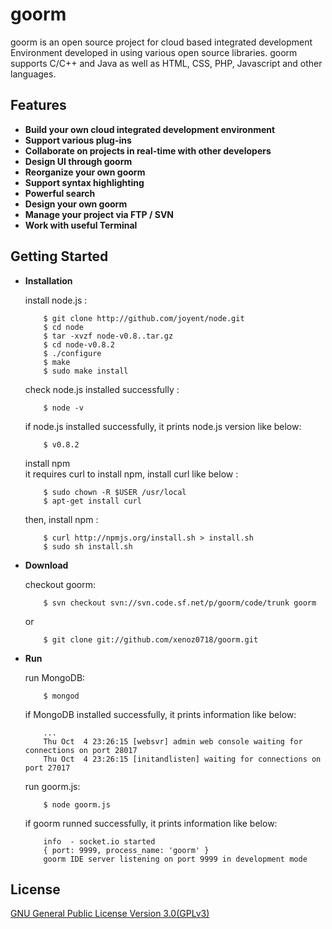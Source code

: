 goorm
=========================

goorm is an open source project for cloud based integrated development Environment developed in using various open source libraries. goorm supports C/C++ and Java as well as HTML, CSS, PHP, Javascript and other languages.

Features
--------

* **Build your own cloud integrated development environment**
* **Support various plug-ins**
* **Collaborate on projects in real-time with other developers**
* **Design UI through goorm**
* **Reorganize your own goorm**
* **Support syntax highlighting**
* **Powerful search**
* **Design your own goorm**
* **Manage your project via FTP / SVN**
* **Work with useful Terminal**

Getting Started
---------------

* **Installation**

  install node.js :

          $ git clone http://github.com/joyent/node.git
          $ cd node
          $ tar -xvzf node-v0.8..tar.gz
          $ cd node-v0.8.2
          $ ./configure
          $ make
          $ sudo make install

  check node.js installed successfully :
  
          $ node -v
          
  if node.js installed successfully, it prints node.js version like below:
  
          $ v0.8.2

  install npm   
  it requires curl to install npm, install curl like below :
        
          $ sudo chown -R $USER /usr/local
          $ apt-get install curl
  
  then, install npm :
  
          $ curl http://npmjs.org/install.sh > install.sh
          $ sudo sh install.sh
  
* **Download**

  checkout goorm:
    
          $ svn checkout svn://svn.code.sf.net/p/goorm/code/trunk goorm 
          
  or
          
          $ git clone git://github.com/xenoz0718/goorm.git        

* **Run**

  run MongoDB:
    
          $ mongod
          
  if MongoDB installed successfully, it prints information like below:

          ...
          Thu Oct  4 23:26:15 [websvr] admin web console waiting for connections on port 28017
          Thu Oct  4 23:26:15 [initandlisten] waiting for connections on port 27017



        
  run goorm.js:
          
          $ node goorm.js
          
  if goorm runned successfully, it prints information like below:
  
          info  - socket.io started
          { port: 9999, process_name: 'goorm' }
          goorm IDE server listening on port 9999 in development mode

        
  
        
License
-------
[GNU General Public License Version 3.0(GPLv3)](http://gplv3.fsf.org/)